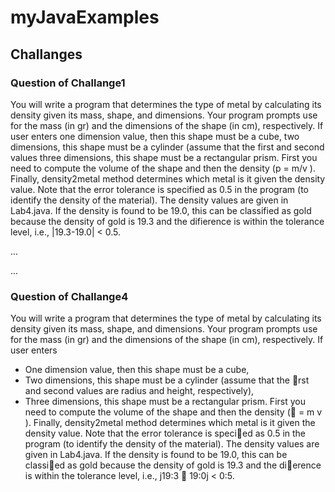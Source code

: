 # myJavaExamples
 
 ## Challanges
 
 ###  Question of Challange1
 
 You will write a program that determines the type of metal by calculating its
density given its mass, shape, and dimensions. Your program prompts use for the mass (in
gr) and the dimensions of the shape (in cm), respectively. If user enters
  one dimension value, then this shape must be a cube,
  two dimensions, this shape must be a cylinder (assume that the first and second values
  three dimensions, this shape must be a rectangular prism.
First you need to compute the volume of the shape and then the density (p = m/v ). Finally,
density2metal method determines which metal is it given the density value. Note that the
error tolerance is specified as 0.5 in the program (to identify the density of the material).
The density values are given in Lab4.java. If the density is found to be 19.0, this can be
classified as gold because the density of gold is 19.3 and the difierence is within the tolerance
level, i.e., |19.3-19.0| < 0.5.
 
 ...
 
 ...
 
 
 ###  Question of Challange4 
  
  You will write a program that determines the type of metal by calculating its
density given its mass, shape, and dimensions. Your program prompts use for the mass (in
gr) and the dimensions of the shape (in cm), respectively. If user enters

 - One dimension value, then this shape must be a cube,
 - Two dimensions, this shape must be a cylinder (assume that the rst and second values
are radius and height, respectively),
 - Three dimensions, this shape must be a rectangular prism.
 First you need to compute the volume of the shape and then the density ( = m
v ). Finally,
density2metal method determines which metal is it given the density value. Note that the
error tolerance is specied as 0.5 in the program (to identify the density of the material).
The density values are given in Lab4.java. If the density is found to be 19.0, this can be
classied as gold because the density of gold is 19.3 and the dierence is within the tolerance
level, i.e., j19:3 􀀀 19:0j < 0:5.
  
 


